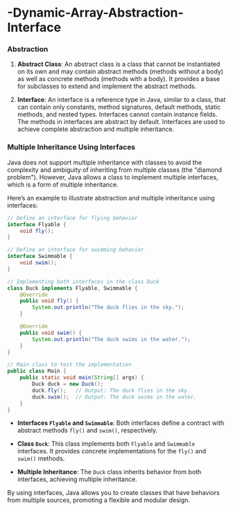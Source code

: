 # -Dynamic-Array-Abstraction-Interface

### Abstraction

1. **Abstract Class**: An abstract class is a class that cannot be instantiated on its own and may contain abstract methods (methods without a body) as well as concrete methods (methods with a body). It provides a base for subclasses to extend and implement the abstract methods.

2. **Interface**: An interface is a reference type in Java, similar to a class, that can contain only constants, method signatures, default methods, static methods, and nested types. Interfaces cannot contain instance fields. The methods in interfaces are abstract by default. Interfaces are used to achieve complete abstraction and multiple inheritance.

### Multiple Inheritance Using Interfaces

Java does not support multiple inheritance with classes to avoid the complexity and ambiguity of inheriting from multiple classes (the "diamond problem"). However, Java allows a class to implement multiple interfaces, which is a form of multiple inheritance.

Here’s an example to illustrate abstraction and multiple inheritance using interfaces:

```java
// Define an interface for flying behavior
interface Flyable {
    void fly();
}

// Define an interface for swimming behavior
interface Swimmable {
    void swim();
}

// Implementing both interfaces in the class Duck
class Duck implements Flyable, Swimmable {
    @Override
    public void fly() {
        System.out.println("The duck flies in the sky.");
    }

    @Override
    public void swim() {
        System.out.println("The duck swims in the water.");
    }
}

// Main class to test the implementation
public class Main {
    public static void main(String[] args) {
        Duck duck = new Duck();
        duck.fly();   // Output: The duck flies in the sky.
        duck.swim();  // Output: The duck swims in the water.
    }
}
```


- **Interfaces `Flyable` and `Swimmable`**: Both interfaces define a contract with abstract methods `fly()` and `swim()`, respectively.

- **Class `Duck`**: This class implements both `Flyable` and `Swimmable` interfaces. It provides concrete implementations for the `fly()` and `swim()` methods.

- **Multiple Inheritance**: The `Duck` class inherits behavior from both interfaces, achieving multiple inheritance.

By using interfaces, Java allows you to create classes that have behaviors from multiple sources, promoting a flexible and modular design.
